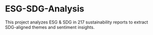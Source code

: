 # ESG-SDG-Analysis
This project analyzes ESG &amp; SDG in 217 sustainability reports to extract SDG-aligned themes and sentiment insights.
